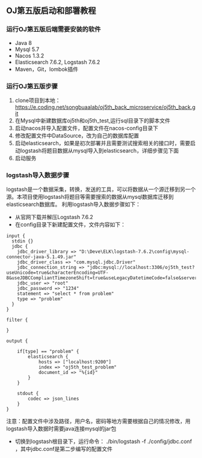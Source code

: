 ## OJ第五版启动和部署教程
### 运行OJ第五版后端需要安装的软件
* Java 8
* Mysql 5.7
* Nacos 1.3.2
* Elasticsearch 7.6.2, Logstash 7.6.2
* Maven，Git，lombok插件

### 运行OJ第五版步骤
1. clone项目到本地：https://e.coding.net/songbuaalab/oj5th_back_microservice/oj5th_back.git
2. 在Mysql中新建数据库oj5th和oj5th_test,运行sql目录下的脚本文件
3. 启动nacos并导入配置文件，配置文件在nacos-config目录下
4. 修改配置文件中DataSource，改为自己的数据库配置
5. 启动elasticsearch，如果是初次部署并且需要测试搜索相关的接口时，需要启动logstash将题目数据从mysql导入到elasticsearch，详细步骤见下面
6. 启动服务

### logstash导入数据步骤
logstash是一个数据采集，转换，发送的工具，可以将数据从一个源迁移到另一个源。本项目使用logstash将题目等需要搜索的数据从mysql数据库迁移到elasticsearch数据库。
利用logstash导入数据步骤如下：
* 从官网下载并解压Logstash 7.6.2
* 在config目录下新建配置文件，文件内容如下：

```
input {
  stdin {}
  jdbc {
    jdbc_driver_library => "D:\Deve\ELK\logstash-7.6.2\config\mysql-connector-java-5.1.49.jar"
    jdbc_driver_class => "com.mysql.jdbc.Driver"
    jdbc_connection_string => "jdbc:mysql://localhost:3306/oj5th_test?useUnicode=true&characterEncoding=UTF-8&useJDBCCompliantTimezoneShift=true&useLegacyDatetimeCode=false&serverTimezone=UTC"
    jdbc_user => "root"
    jdbc_password => "1234"
    statement => "select * from problem"
    type => "problem"
  }
}

filter {
    
}

output {

    if[type] == "problem" {
        elasticsearch {
            hosts => ["localhost:9200"]
            index => "oj5th_test_problem"
            document_id => "%{id}"
        }
    }

    stdout {
        codec => json_lines
    }
}
```
注意：配置文件中涉及路径，用户名，密码等地方需要根据自己的情况修改，用logstash导入数据时需要java连接mysql的jar包
* 切换到logstash根目录下，运行命令： ./bin/logstash -f ./config/jdbc.conf ，其中jdbc.conf是第二步编写的配置文件

